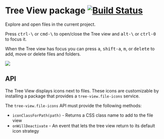 # Tree View package [![Build Status](https://travis-ci.org/atom/tree-view.svg?branch=master)](https://travis-ci.org/atom/tree-view)

Explore and open files in the current project.

Press <kbd>ctrl-\\</kbd> or <kbd>cmd-\\</kbd> to open/close the Tree view and <kbd>alt-\\</kbd> or <kbd>ctrl-0</kbd> to focus it.

When the Tree view has focus you can press <kbd>a</kbd>, <kbd>shift-a</kbd>, <kbd>m</kbd>, or <kbd>delete</kbd> to add, move
or delete files and folders.

![](https://f.cloud.github.com/assets/671378/2241932/6d9cface-9ceb-11e3-9026-31d5011d889d.png)

## API

The Tree View displays icons next to files. These icons are customizable by installing a package that provides a `tree-view.file-icons` service.

The `tree-view.file-icons` API must provide the following methods:

* `iconClassForPath(path)` - Returns a CSS class name to add to the file view
* `onWillDeactivate` - An event that lets the tree view return to its default icon strategy
